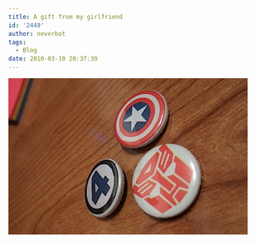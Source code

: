 ```yaml
---
title: A gift from my girlfriend
id: '2449'
author: neverbot
tags:
  - Blog
date: 2010-03-10 20:37:39
---
```


![foto.jpg](./a-gift-from-my-girlfriend/foto.jpg)